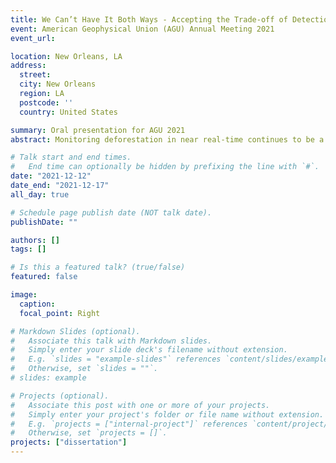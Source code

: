 ```yaml
---
title: We Can’t Have It Both Ways - Accepting the Trade-off of Detection Time and Accuracy in Multi-source, Near Real-time Deforestation Monitoring
event: American Geophysical Union (AGU) Annual Meeting 2021
event_url:

location: New Orleans, LA
address:
  street:
  city: New Orleans
  region: LA
  postcode: ''
  country: United States

summary: Oral presentation for AGU 2021
abstract: Monitoring deforestation in near real-time continues to be a high priority for remote sensing science. The proliferation of Earth-observing satellites, and the emergence of time series approaches, promises higher accuracy detections with lower latency. But the potential trade-off between optimizing detection accuracy and time has been underexplored, and combining disparate information from multiple sensors remains challenging. We devised a straightforward approach to monitoring deforestation using multiple satellite image time series, and used multiobjective optimization to answer the following questions: Do multi-source approaches give higher accuracy, lower latency change detections compared to single-source? And, can a single approach optimize detection time and accuracy, or are there trade-offs? We used PlanetScope image sequences to create a validation set of deforestation events with high temporal accuracy in north-central Myanmar (n=159). Similar to CCDC, we estimated time series models from Landsat 8 and Sentinel-2 NDVI time series, and VV and VH backscatter from Sentinel-1. Standardized residuals were combined across sensors, and aggregated using a temporal weighting scheme before converting to a deforestation probability using logistic regression. We optimized for detection time, alongside Type 1 and II errors across a range of weighting parameters. Multi-source approaches were superior to any single-source approach, with both detection times and error rates being twice as good. We also show clear trade-offs between detection time and error rate: weighting scenarios with the fastest detections (median value of 2 days) had higher false positive (0.015) and false negative rates (0.23). Thus, we recommend that further developments focus on using multi-source time series to increase accuracy and reduce detection time. Users should also be aware of the inherent trade-offs in detection latency and accuracy, and be able to prioritize these differently across applications.

# Talk start and end times.
#   End time can optionally be hidden by prefixing the line with `#`.
date: "2021-12-12"
date_end: "2021-12-17"
all_day: true

# Schedule page publish date (NOT talk date).
publishDate: ""

authors: []
tags: []

# Is this a featured talk? (true/false)
featured: false

image:
  caption:
  focal_point: Right

# Markdown Slides (optional).
#   Associate this talk with Markdown slides.
#   Simply enter your slide deck's filename without extension.
#   E.g. `slides = "example-slides"` references `content/slides/example-slides.md`.
#   Otherwise, set `slides = ""`.
# slides: example

# Projects (optional).
#   Associate this post with one or more of your projects.
#   Simply enter your project's folder or file name without extension.
#   E.g. `projects = ["internal-project"]` references `content/project/deep-learning/index.md`.
#   Otherwise, set `projects = []`.
projects: ["dissertation"]
---
```

